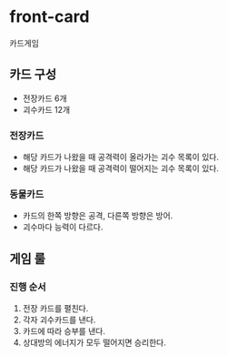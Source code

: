 # front-card

카드게임

## 카드 구성

- 전장카드 6개 
- 괴수카드 12개

### 전장카드

- 해당 카드가 나왔을 때 공격력이 올라가는 괴수 목록이 있다. 
- 해당 카드가 나왔을 때 공격력이 떨어지는 괴수 목록이 있다.

### 동물카드 

- 카드의 한쪽 방향은 공격, 다른쪽 방향은 방어.
- 괴수마다 능력이 다르다.

## 게임 룰 

### 진행 순서

1. 전장 카드를 펼친다.
2. 각자 괴수카드를 낸다.
3. 카드에 따라 승부를 낸다.
4. 상대방의 에너지가 모두 떨어지면 승리한다. 

